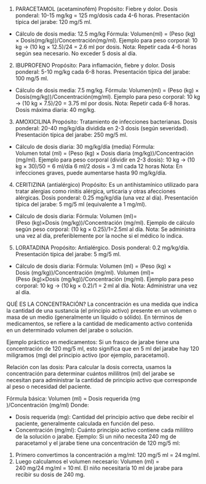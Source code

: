 1. PARACETAMOL (acetaminofém)
Propósito: Fiebre y dolor.
Dosis ponderal: 10-15 mg/kg = 125 mg/dosis cada 4-6 horas.
Presentación típica del jarabe: 120 mg/5 ml.
- Cálculo de dosis media: 12.5 mg/kg 
Fórmula: 
Volumen(ml) = (Peso (kg) × Dosis(mg/kg))/Concentración(mg/ml).
Ejemplo para peso corporal:
10 kg -> (10 kg × 12.5)/24 = 2.6 ml por dosis.
Nota: Repetir cada 4-6 horas según sea necesario. No exceder 5 dosis al día.

2. IBUPROFENO
Propósito: Para inflamación, fiebre y dolor.
Dosis ponderal: 5-10 mg/kg cada 6-8 horas.
Presentación típica del jarabe: 100 mg/5 ml.
- Cálculo de dosis media: 7.5 mg/kg.
Fórmula: 
Volumen(ml) = (Peso (kg) × Dosis(mg/kg))/Concentración(mg/ml).
Ejemplo para peso corporal:
10 kg -> (10 kg × 7.5)/20 = 3.75 ml por dosis.
Nota: Repetir cada 6-8 horas. Dosis máxima diaria: 40 mg/kg.

3. AMOXICILINA 
Propósito: Tratamiento de infecciones bacterianas.
Dosis ponderal: 20-40 mg/kg/día dividida en 2-3 dosis (según severidad).
Presentación típica del jarabe: 250 mg/5 ml.
- Cálculo de dosis diaria: 30 mg/kg/día (media)
Fórmula: 
Volumen total (ml) = (Peso (kg) × Dosis diaria (mg/kg))/Concentración (mg/ml).
Ejemplo para peso corporal (dividir en 2-3 dosis): 
10 kg -> (10 kg × 30)/50 = 6 ml/día
6 ml/2 dosis = 3 ml cada 12 horas
Nota: En infecciones graves, puede aumentarse hasta 90 mg/kg/día.

4. CERITIZINA (antialérgico)
Propósito: Es un antihistamínico utilizado para tratar alergias como rinitis alérgica, urticaria y otras afecciones alérgicas.
Dosis ponderal: 0.25 mg/kg/día (una vez al día).
Presentación típica del jarabe: 5 mg/5 ml (equivalente a 1 mg/ml).
- Cálculo de dosis diaria: 
Fórmula: 
Volumen (ml)=(Peso (kg)×Dosis (mg/kg))/Concentración (mg/ml).
Ejemplo de cálculo según peso corporal: 
(10 kg × 0.25)/1=2.5ml al día.
Nota: Se administra una vez al día, preferiblemente por la noche si el médico lo indica.

5. LORATADINA 
Propósito: Antialérgico.
Dosis ponderal: 0.2 mg/kg/día.
Presentación típica del jarabe: 5 mg/5 ml.
- Cálculo de dosis diaria:
Fórmula:
Volumen (ml) = (Peso (kg) × Dosis (mg/kg))/Concentración (mg/ml).
Volumen (ml)=(Peso (kg)×Dosis (mg/kg))/Concentración (mg/ml).
Ejemplo para peso corporal:
10 kg -> (10 kg × 0.2)/1 = 2 ml al día.
Nota: Administrar una vez al día.

QUÉ ES LA CONCENTRACIÓN?
La concentración es una medida que indica la cantidad de una sustancia (el principio activo) presente en un volumen o masa de un medio (generalmente un líquido o sólido). En términos de medicamentos, se refiere a la cantidad de medicamento activo contenida en un determinado volumen del jarabe o solución.

Ejemplo práctico en medicamentos:
Si un frasco de jarabe tiene una concentración de 120 mg/5 ml, esto significa que en 5 ml del jarabe hay 120 miligramos (mg) del principio activo (por ejemplo, paracetamol).

Relación con las dosis:
Para calcular la dosis correcta, usamos la concentración para determinar cuántos mililitros (ml) del jarabe se necesitan para administrar la cantidad de principio activo que corresponde al peso o necesidad del paciente.

Fórmula básica:
Volumen (ml) = Dosis requerida (mg
)/Concentración (mg/ml)
Donde:
- Dosis requerida (mg): Cantidad del principio activo que debe recibir el paciente, generalmente calculada en función del peso.
- Concentración (mg/ml): Cuánto principio activo contiene cada mililitro de la solución o jarabe.
Ejemplo:
Si un niño necesita 240 mg de paracetamol y el jarabe tiene una concentración de 120 mg/5 ml:
1. Primero convertimos la concentración a mg/ml:
120 mg/5 ml = 24 mg/ml.
2. Luego calculamos el volumen necesario:
Volumen (ml) = 240 mg/24 mg/ml = 10 ml.
El niño necesitaría 10 ml de jarabe para recibir su dosis de 240 mg.

